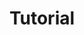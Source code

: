 ---
title: Tutorial
collection: tutorial
contentType: list
description: List tutorial pemrograman studi kasus bahasa indonesia
---